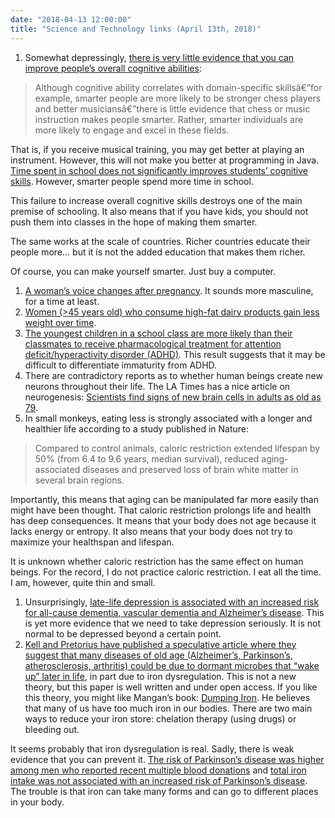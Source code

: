 ```yaml
---
date: "2018-04-13 12:00:00"
title: "Science and Technology links (April 13th, 2018)"
---
```




1. Somewhat depressingly, [there is very little evidence that you can improve people&rsquo;s overall cognitive abilities](http://journals.sagepub.com/doi/full/10.1177/0963721417712760):

>Although cognitive ability correlates with domain-specific skillsâ€”for example, smarter people are more likely to be stronger chess players and better musiciansâ€”there is little evidence that chess or music instruction makes people smarter. Rather, smarter individuals are more likely to engage and excel in these fields.



That is, if you receive musical training, you may get better at playing an instrument. However, this will not make you better at programming in Java.
[Time spent in school does not significantly improves students&rsquo; cognitive skills](https://www.sciencedirect.com/science/article/abs/pii/S0927537116302287). However, smarter people spend more time in school.

This failure to increase overall cognitive skills destroys one of the main premise of schooling. It also means that if you have kids, you should not push them into classes in the hope of making them smarter.

The same works at the scale of countries. Richer countries educate their people more&hellip; but it is not the added education that makes them richer.

Of course, you can make yourself smarter. Just buy a computer.
1. [A woman&rsquo;s voice changes after pregnancy](https://www.sciencedirect.com/science/article/pii/S1090513817302696). It sounds more masculine, for a time at least.
1. [Women (>45 years old) who consume high-fat dairy products gain less weight over time](http://ajcn.nutrition.org/content/103/4/979.full.pdf+html).
1. [The youngest children in a school class are more likely than their classmates to receive pharmacological treatment for attention deficit/hyperactivity disorder (ADHD)](https://www.mja.com.au/journal/2017/206/2/influence-birth-month-probability-western-australian-children-being-treated-adhd). This result suggests that it may be difficult to differentiate immaturity from ADHD.
1. There are contradictory reports as to whether human beings create new neurons throughout their life. The LA Times has a nice article on neurogenesis: [Scientists find signs of new brain cells in adults as old as 79](http://www.latimes.com/science/sciencenow/la-sci-sn-new-brain-cells-20180405-story.html).
1. In small monkeys, eating less is strongly associated with a longer and healthier life according to a study published in Nature:

> Compared to control animals, caloric restriction extended lifespan by 50% (from 6.4 to 9.6 years, median survival), reduced aging-associated diseases and preserved loss of brain white matter in several brain regions.

 Importantly, this means that aging can be manipulated far more easily than might have been thought. That caloric restriction prolongs life and health has deep consequences. It means that your body does not age because it lacks energy or entropy. It also means that your body does not try to maximize your healthspan and lifespan.

It is unknown whether caloric restriction has the same effect on human beings. For the record, I do not practice caloric restriction. I eat all the time. I am, however, quite thin and small.
1. Unsurprisingly, [late-life depression is associated with an increased risk for all-cause dementia, vascular dementia and Alzheimer&rsquo;s disease](https://www.cambridge.org/core/journals/the-british-journal-of-psychiatry/article/latelife-depression-and-risk-of-vascular-dementia-and-alzheimers-disease-systematic-review-and-metaanalysis-of-communitybased-cohort-studies/8944E89B957CC6BF6499A5A750614442). This is yet more evidence that we need to take depression seriously. It is not normal to be depressed beyond a certain point.
1. [Kell and Pretorius have published a speculative article where they suggest that many diseases of old age (Alzheimer&rsquo;s, Parkinson&rsquo;s, atherosclerosis, arthritis) could be due to dormant microbes that &ldquo;wake up&rdquo; later in life](https://onlinelibrary.wiley.com/doi/full/10.1111/brv.12407), in part due to iron dysregulation. This is not a new theory, but this paper is well written and under open access.
If you like this theory, you might like Mangan&rsquo;s book: [Dumping Iron](https://www.amazon.com/Dumping-Iron-Secret-Killer-Reclaim-ebook/dp/B01CIZMFXO). He believes that many of us have too much iron in our bodies. There are two main ways to reduce your iron store: chelation therapy (using drugs) or bleeding out.

It seems probably that iron dysregulation is real. Sadly, there is weak evidence that you can prevent it. [The risk of Parkinson&rsquo;s disease was higher among men who reported recent multiple blood donations](https://onlinelibrary.wiley.com/doi/full/10.1002/mds.20826) and [total iron intake was not associated with an increased risk of Parkinson&rsquo;s disease](https://academic.oup.com/aje/article/168/12/1381/155686).
The trouble is that iron can take many forms and can go to different places in your body.


